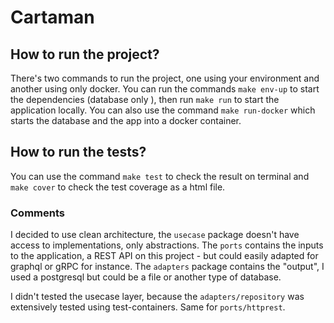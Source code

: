 # Cartaman

## How to run the project?

There's two commands to run the project, one using your environment and another using only docker.
You can run the commands `make env-up` to start the dependencies (database only ), then run `make run` to start the application locally.
You can also use the command `make run-docker` which starts the database and the app into a docker container.

## How to run the tests?

You can use the command `make test` to check the result on terminal and `make cover` to check the test coverage as a html file.

### Comments

I decided to use clean architecture, the `usecase` package doesn't have access to implementations, only abstractions. The `ports` contains the inputs to the application, a REST API on this project - but could easily adapted for graphql or gRPC for instance.
The `adapters` package contains the "output", I used a postgresql but could be a file or another type of database.

I didn't tested the usecase layer, because the `adapters/repository` was extensively tested using test-containers. Same for `ports/httprest`.



